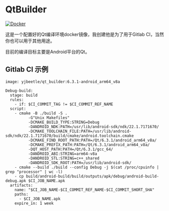 # QtBuilder

[![Docker](https://github.com/YJBeetle/QtBuilder/actions/workflows/docker-publish.yml/badge.svg)](https://github.com/YJBeetle/QtBuilder/actions/workflows/docker-publish.yml)

这是一个配置好的Qt编译环境docker镜像，我创建他是为了用于Gitlab CI，当然你也可以用于其他用途。

目前的编译目标主要是Android平台的Qt。

## Gitlab CI 示例

```
image: yjbeetle/qt_builder:6.3.1-android_arm64_v8a

Debug-build:
  stage: build
  rules:
    - if: $CI_COMMIT_TAG != $CI_COMMIT_REF_NAME
  script:
    - cmake -B ./build -S . 
          -G"Unix Makefiles" 
          -DCMAKE_BUILD_TYPE:STRING=Debug 
          -DANDROID_NDK:PATH=/usr/lib/android-sdk/ndk/22.1.7171670/ 
          -DCMAKE_TOOLCHAIN_FILE:PATH=/usr/lib/android-sdk/ndk/22.1.7171670/build/cmake/android.toolchain.cmake 
          -DCMAKE_FIND_ROOT_PATH:PATH=/Qt/6.3.1/android_arm64_v8a/ 
          -DCMAKE_PREFIX_PATH:PATH=/Qt/6.3.1/android_arm64_v8a/ 
          -DQT_HOST_PATH:PATH=/Qt/6.3.1/gcc_64/ 
          -DANDROID_ABI:STRING=arm64-v8a 
          -DANDROID_STL:STRING=c++_shared 
          -DANDROID_SDK_ROOT:PATH=/usr/lib/android-sdk/
    - cmake --build ./build --config Debug -j $(cat /proc/cpuinfo | grep "processor" | wc -l)
    - cp build/android-build/build/outputs/apk/debug/android-build-debug.apk $CI_JOB_NAME.apk
  artifacts:
    name: "$CI_JOB_NAME-$CI_COMMIT_REF_NAME-$CI_COMMIT_SHORT_SHA"
    paths:
      - $CI_JOB_NAME.apk
    expire_in: 1 week
```